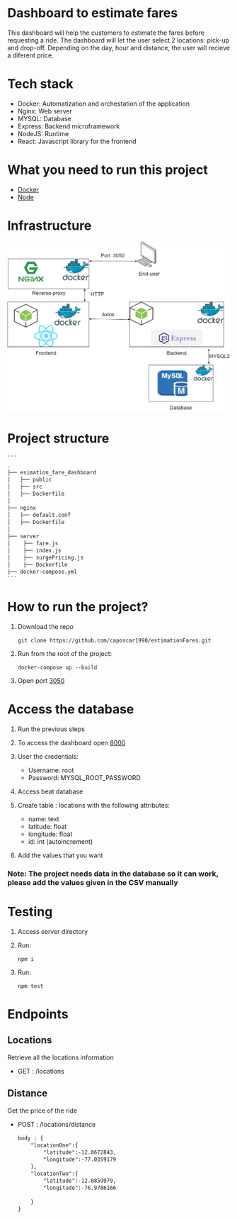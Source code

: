 # Dashboard to estimate fares

This dashboard will help the customers to estimate the fares before requesting
a ride. The dashboard will let the user select 2 locations: pick-up and drop-off.
Depending on the day, hour and distance, the user will recieve a diferent price.

# Tech stack

- Docker: Automatization and orchestation of the application
- Nginx: Web server
- MYSQL: Database
- Express: Backend microframework
- NodeJS: Runtime
- React: Javascript library for the frontend

# What you need to run this project

- [Docker](https://docs.docker.com/get-docker/)
- [Node](https://nodejs.org/es/download/)

# Infrastructure

![Infrastructure](./infra.png)

# Project structure

    ```
    .
    ├── esimation_fare_dashboard
    │   ├── public
    │   ├── src
    │   ├── Dockerfile
    │
    ├── nginx
    │   ├── default.conf
    │   ├── Dockerfile
    │
    ├── server
    │    ├── fare.js
    │    ├── index.js
    │    ├── surgePricing.js
    │    ├── Dockerfile
    ├── docker-compose.yml
    ```

# How to run the project?

1. Download the repo

   ```
   git clone https://github.com/caposcar1998/estimationFares.git
   ```

2. Run from the root of the project:

   ```
   docker-compose up --build
   ```

3. Open port [3050](http://localhost:3050)

# Access the database

1. Run the previous steps

2. To access the dashboard open [8000](http://localhost:8000/)

3. User the credentials:

   - Username: root
   - Password: MYSQL_ROOT_PASSWORD

4. Access beat database

5. Create table : locations with the following attributes:

   - name: text
   - latitude: float
   - longitude: float
   - id: int (autoincrement)

6. Add the values that you want

### Note: The project needs data in the database so it can work, please add the values given in the CSV manually

# Testing

1. Access server directory

2. Run:

   ```
   npm i
   ```

3. Run:

   ```
   npm test
   ```

# Endpoints

## Locations

Retrieve all the locations information

- GET : /locations

## Distance

Get the price of the ride

- POST : /locations/distance

  ```
  body : {
      "locationOne":{
          "latitude":-12.0672843,
          "longitude":-77.0359179
      },
      "locationTwo":{
          "latitude":-12.0859979,
          "longitude":-76.9786166

      }
  }
  ```
